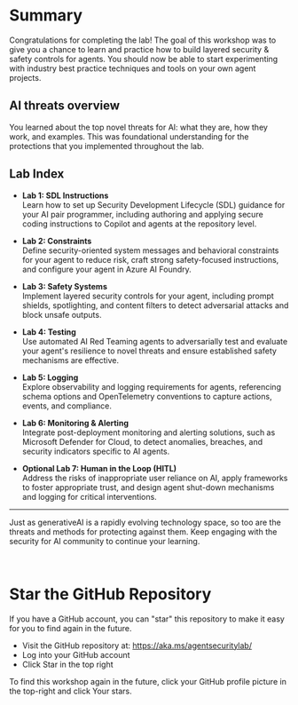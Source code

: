 # Summary

Congratulations for completing the lab! The goal of this workshop was to give you a chance to learn and practice how to build layered security & safety controls for agents. You should now be able to start experimenting with industry best practice techniques and tools on your own agent projects.

## AI threats overview
You learned about the top novel threats for AI: what they are, how they work, and examples. This was foundational understanding for the protections that you implemented throughout the lab.

## Lab Index

- **Lab 1: SDL Instructions**  
  Learn how to set up Security Development Lifecycle (SDL) guidance for your AI pair programmer, including authoring and applying secure coding instructions to Copilot and agents at the repository level.

- **Lab 2: Constraints**  
  Define security-oriented system messages and behavioral constraints for your agent to reduce risk, craft strong safety-focused instructions, and configure your agent in Azure AI Foundry.

- **Lab 3: Safety Systems**  
  Implement layered security controls for your agent, including prompt shields, spotlighting, and content filters to detect adversarial attacks and block unsafe outputs.

- **Lab 4: Testing**  
  Use automated AI Red Teaming agents to adversarially test and evaluate your agent's resilience to novel threats and ensure established safety mechanisms are effective.

- **Lab 5: Logging**  
  Explore observability and logging requirements for agents, referencing schema options and OpenTelemetry conventions to capture actions, events, and compliance.

- **Lab 6: Monitoring & Alerting**  
  Integrate post-deployment monitoring and alerting solutions, such as Microsoft Defender for Cloud, to detect anomalies, breaches, and security indicators specific to AI agents.

- **Optional Lab 7: Human in the Loop (HITL)**  
  Address the risks of inappropriate user reliance on AI, apply frameworks to foster appropriate trust, and design agent shut-down mechanisms and logging for critical interventions.

---

Just as generativeAI is a rapidly evolving technology space, so too are the threats and methods for protecting against them. Keep engaging with the security for AI community to continue your learning.

<br>

# Star the GitHub Repository
If you have a GitHub account, you can "star" this repository to make it easy for you to find again in the future.

- Visit the GitHub repository at: https://aka.ms/agentsecuritylab/
- Log into your GitHub account
- Click Star in the top right
  
To find this workshop again in the future, click your GitHub profile picture in the top-right and click Your stars.



